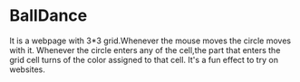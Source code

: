 # BallDance
It is a webpage with 3*3 grid.Whenever the mouse moves the circle moves with it.
Whenever the circle enters any of the cell,the part that enters the grid cell turns of the color assigned to that cell.
It's a fun effect to try on websites.
